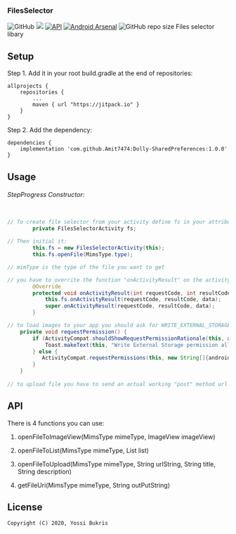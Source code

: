### FilesSelector
![GitHub](https://img.shields.io/github/license/YosiBukris/FilesSelector)
[![](https://jitpack.io/v/YosiBukris/FilesSelector.svg)](https://jitpack.io/#YosiBukris/FilesSelector)
[![API](https://img.shields.io/badge/API-18%2B-green.svg?style=flat)]()
[![Android Arsenal](https://img.shields.io/badge/Files%20Arsenal-Selector%20-brightgreen.svg?style=flat)](https://android-arsenal.com/details/1/7577)
![GitHub repo size](https://img.shields.io/github/repo-size/YosiBukris/FilesSelector)
Files selector libary

## Setup

Step 1. Add it in your root build.gradle at the end of repositories:
```
allprojects {
	repositories {
		...
		maven { url "https://jitpack.io" }
	}
}
```

Step 2. Add the dependency:
```
dependencies {
	implementation 'com.github.Amit7474:Dolly-SharedPreferences:1.0.0'
}
```

## Usage
###### StepProgress Constructor:
```java

// To create file selector from your activity define fs in your attributs -
        private FilesSelectorActivity fs;
	
// Then initial it:
        this.fs = new FilesSelectorActivity(this);
        this.fs.openFile(MimsType.type);

// mimType is the type of the file you want to get

// you have to overrite the function "onActivityResult" on the activity you create the fileselector with that function:
        @Override
        protected void onActivityResult(int requestCode, int resultCode, Intent data) {
            this.fs.onActivityResult(requestCode, resultCode, data);
            super.onActivityResult(requestCode, resultCode, data);
        }

// to load images to your app you should ask for WRITE_EXTERNAL_STORAGE permission, you can use this method:
    private void requestPermission() {
        if (ActivityCompat.shouldShowRequestPermissionRationale(this, android.Manifest.permission.WRITE_EXTERNAL_STORAGE)) {
            Toast.makeText(this, "Write External Storage permission allows us to do store images. Please allow this permission in App Settings.", Toast.LENGTH_LONG).show();
        } else {
           ActivityCompat.requestPermissions(this, new String[]{android.Manifest.permission.WRITE_EXTERNAL_STORAGE}, PERMISSION_REQUEST_CODE);
        }
    }
    
// to upload file you have to send an actual working "post" method url of your server
 ```
    
## API
There is 4 functions you can use:
 1. openFileToImageView(MimsType mimeType, ImageView imageView)
 
 2. openFileToList(MimsType mimeType, List list)
 
 3. openFileToUpload(MimsType mimeType, String urlString, String title, String description)
 
 4. getFileUri(MimsType mimeType, String outPutString)
 
## License
```
Copyright (C) 2020, Yossi Bukris

